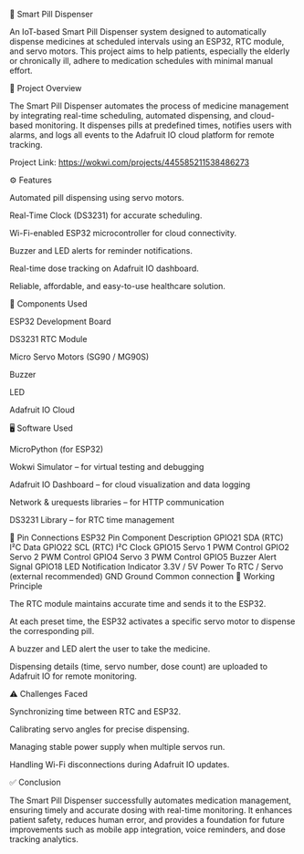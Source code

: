💊 Smart Pill Dispenser

An IoT-based Smart Pill Dispenser system designed to automatically dispense medicines at scheduled intervals using an ESP32, RTC module, and servo motors. This project aims to help patients, especially the elderly or chronically ill, adhere to medication schedules with minimal manual effort.

🧠 Project Overview

The Smart Pill Dispenser automates the process of medicine management by integrating real-time scheduling, automated dispensing, and cloud-based monitoring. It dispenses pills at predefined times, notifies users with alarms, and logs all events to the Adafruit IO cloud platform for remote tracking.

Project Link: https://wokwi.com/projects/445585211538486273

⚙️ Features

Automated pill dispensing using servo motors.

Real-Time Clock (DS3231) for accurate scheduling.

Wi-Fi-enabled ESP32 microcontroller for cloud connectivity.

Buzzer and LED alerts for reminder notifications.

Real-time dose tracking on Adafruit IO dashboard.

Reliable, affordable, and easy-to-use healthcare solution.

🧩 Components Used

ESP32 Development Board

DS3231 RTC Module

Micro Servo Motors (SG90 / MG90S)

Buzzer

LED

Adafruit IO Cloud

🖥️ Software Used

MicroPython (for ESP32)

Wokwi Simulator – for virtual testing and debugging

Adafruit IO Dashboard – for cloud visualization and data logging

Network & urequests libraries – for HTTP communication

DS3231 Library – for RTC time management

🔌 Pin Connections
ESP32 Pin	Component	Description
GPIO21	SDA (RTC)	I²C Data
GPIO22	SCL (RTC)	I²C Clock
GPIO15	Servo 1	PWM Control
GPIO2	Servo 2	PWM Control
GPIO4	Servo 3	PWM Control
GPIO5	Buzzer	Alert Signal
GPIO18	LED	Notification Indicator
3.3V / 5V	Power	To RTC / Servo (external recommended)
GND	Ground	Common connection
🔄 Working Principle

The RTC module maintains accurate time and sends it to the ESP32.

At each preset time, the ESP32 activates a specific servo motor to dispense the corresponding pill.

A buzzer and LED alert the user to take the medicine.

Dispensing details (time, servo number, dose count) are uploaded to Adafruit IO for remote monitoring.

⚠️ Challenges Faced

Synchronizing time between RTC and ESP32.

Calibrating servo angles for precise dispensing.

Managing stable power supply when multiple servos run.

Handling Wi-Fi disconnections during Adafruit IO updates.

✅ Conclusion

The Smart Pill Dispenser successfully automates medication management, ensuring timely and accurate dosing with real-time monitoring. It enhances patient safety, reduces human error, and provides a foundation for future improvements such as mobile app integration, voice reminders, and dose tracking analytics.
